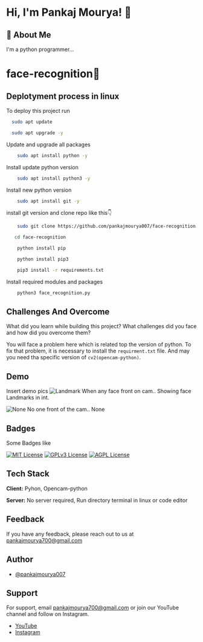 
# Hi, I'm Pankaj Mourya! 👋


## 🚀 About Me
I'm a python programmer...


# face-recognition👨




## Deplotyment process in linux

To deploy this project run

```bash
  sudo apt update
```

```bash
  sudo apt upgrade -y
```
Update and upgrade all packages

```bash
    sudo apt install python -y
```
Install update python version

```bash
    sudo apt install python3 -y
```
Install new python version

```bash
    sudo apt install git -y
```
install git version and clone repo like this👇
```bash
    sudo git clone https://github.com/pankajmourya007/face-recognition.git
```

```bash
   cd face-recognition 
```

```bash
    python install pip
```


```bash
    python install pip3
```

```bash
    pip3 install -r requirements.txt
```
Install required modules and packages
```bash
    python3 face_recognition.py
```


## Challenges And Overcome

What did you learn while building this project? What challenges did you face and how did you overcome them?

You will face a problem here which is related top the version of python. To fix that problem, it is necessary to install the `requirment.txt` file.
And may you need tha specific version of `cv2(opencam-python)`.


## Demo

Insert demo pics 
![Landmark](https://user-images.githubusercontent.com/85764254/189108274-00e02f7f-3290-41d0-9337-f80d92cd3ed6.png)
When any face front on cam..
Showing face Landmarks in int.
 
 
![None](https://user-images.githubusercontent.com/85764254/189108279-41a9868b-3715-4079-aeb4-dcd137c0253a.png)
No one front of the cam..
None

## Badges
Some Badges like

[![MIT License](https://img.shields.io/badge/License-MIT-green.svg)](https://choosealicense.com/licenses/mit/)
[![GPLv3 License](https://img.shields.io/badge/License-GPL%20v3-yellow.svg)](https://opensource.org/licenses/)
[![AGPL License](https://img.shields.io/badge/license-AGPL-blue.svg)](http://www.gnu.org/licenses/agpl-3.0)


## Tech Stack

**Client:** Pyhon, Opencam-python

**Server:** No server required, Run directory terminal in linux or code editor


## Feedback

If you have any feedback, please reach out to us at pankajmourya700@gmail.com


## Author

- [@pankajmourya007](https://www.github.com/pankajmourya007)


## Support

For support, email pankajmourya700@gmail.com or join our YouTube channel and follow on Instagram.

- [YouTube](https://www.youtube.com/channel/UCNmVTiikjLSgPHjYfF9s-zA)
- [Instagram](https://www.instagram.com/pankajmourya0070/)
